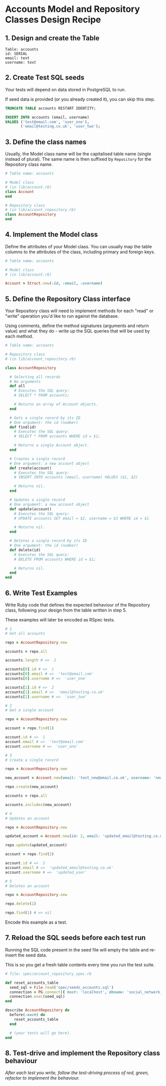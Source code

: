 # Accounts Model and Repository Classes Design Recipe

## 1. Design and create the Table

```
Table: accounts
id: SERIAL
email: text
username: text
```

## 2. Create Test SQL seeds

Your tests will depend on data stored in PostgreSQL to run.

If seed data is provided (or you already created it), you can skip this step.

```sql
TRUNCATE TABLE accounts RESTART IDENTITY;

INSERT INTO accounts (email, username)
VALUES ('test@email.com', 'user_one'),
       ('email@testing.co.uk', 'user_two');
```

## 3. Define the class names

Usually, the Model class name will be the capitalised table name (single instead of plural). The same name is then
suffixed by `Repository` for the Repository class name.

```ruby
# Table name: accounts

# Model class
# (in lib/account.rb)
class Account
end

# Repository class
# (in lib/account_repository.rb)
class AccountRepository
end
```

## 4. Implement the Model class

Define the attributes of your Model class. You can usually map the table columns to the attributes of the class,
including primary and foreign keys.

```ruby
# Table name: accounts

# Model class
# (in lib/account.rb)

Account = Struct.new(:id, :email, :username)
```

## 5. Define the Repository Class interface

Your Repository class will need to implement methods for each "read" or "write" operation you'd like to run against the
database.

Using comments, define the method signatures (arguments and return value) and what they do - write up the SQL queries
that will be used by each method.

```ruby
# Table name: accounts

# Repository class
# (in lib/account_repository.rb)

class AccountRepository

  # Selecting all records
  # No arguments
  def all
    # Executes the SQL query:
    # SELECT * FROM accounts;

    # Returns an array of Account objects.
  end

  # Gets a single record by its ID
  # One argument: the id (number)
  def find(id)
    # Executes the SQL query:
    # SELECT * FROM accounts WHERE id = $1;

    # Returns a single Account object.
  end

  # Creates a single record
  # One argument: a new account object
  def create(account)
    # Executes the SQL query:
    # INSERT INTO accounts (email, username) VALUES ($1, $2)

    # Returns nil.
  end

  # Updates a single record
  # One argument: a new account object
  def update(account)
    # Executes the SQL query:
    # UPDATE accounts SET email = $2, username = $3 WHERE id = $1

    # Returns nil.
  end

  # Deletes a single record by its ID
  # One argument: the id (number)
  def delete(id)
    # Executes the SQL query:
    # DELETE FROM accounts WHERE id = $1;

    # Returns nil.
  end
end
```

## 6. Write Test Examples

Write Ruby code that defines the expected behaviour of the Repository class, following your design from the table
written in step 5.

These examples will later be encoded as RSpec tests.

```ruby
# 1
# Get all accounts

repo = AccountRepository.new

accounts = repo.all

accounts.length # =>  2

accounts[0].id # =>  1
accounts[0].email # =>  'test@email.com'
accounts[0].username # =>  'user_one'

accounts[1].id # =>  2
accounts[1].email # =>  'email@testing.co.uk'
accounts[1].username # =>  'user_two'

# 2
# Get a single account

repo = AccountRepository.new

account = repo.find(1)

account.id # =>  1
account.email # =>  'test@email.com'
account.username # =>  'user_one'

# 3
# Create a single record

repo = AccountRepository.new

new_account = Account.new(email: 'test_new@email.co.uk', username: 'new_user')

repo.create(new_account)

accounts = repo.all

accounts.includes(new_account)

# 4
# Updates an account

repo = AccountRepository.new

updated_account = Account.new(id: 2, email: 'updated_email@testing.co.uk', username: 'updated_user')

repo.update(updated_account)

account = repo.find(2)

account.id # =>  2
account.email # =>  'updated_email@testing.co.uk'
account.username # =>  'updated_user'

# 5
# Deletes an account

repo = AccountRepository.new

repo.delete(1)

repo.find(1) # => nil
```

Encode this example as a test.

## 7. Reload the SQL seeds before each test run

Running the SQL code present in the seed file will empty the table and re-insert the seed data.

This is so you get a fresh table contents every time you run the test suite.

```ruby
# file: spec/account_repository_spec.rb

def reset_accounts_table
  seed_sql = File.read('spec/seeds_accounts.sql')
  connection = PG.connect({ host: 'localhost', dbname: 'social_network_test' })
  connection.exec(seed_sql)
end

describe AccountRepository do
  before(:each) do
    reset_accounts_table
  end

  # (your tests will go here).
end
```

## 8. Test-drive and implement the Repository class behaviour

_After each test you write, follow the test-driving process of red, green, refactor to implement the behaviour._
